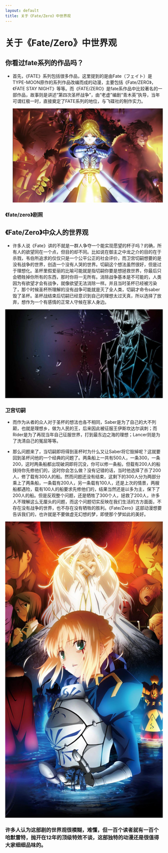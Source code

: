 ```yaml
---
layout: default
title: 关于《Fate/Zero》中世界观
---
```


# 关于《Fate/Zero》中世界观

## 你看过fate系列的作品吗？
- 首先，《FATE》系列包括很多作品，这里提到的是由Fate（フェイト）是TYPE-MOON原作的系列作品改编而成的动漫，主要包括《Fate/ZERO》，《FATE STAY NIGHT》等等。而《FATE/ZERO》是fate系作品中比较著名的一部作品，故事则是讲述“第四次圣杯战争”，由“老虚”编剧“青木英”执导，当年可谓红极一时，直接奠定了FATE系列的地位，与飞碟社的制作实力。


  ![](images\fate1.jpg)
###  《fate/zero》剧照 

## 《Fate/Zero》中众人的世界观
- 许多人说《Fate》讲的不就是一群人争夺一个能实现愿望的杯子吗？的确，所有人的欲望同在一个点，但目的却不同。比如说在御主之中龙之介的目的在于杀戮，韦伯所追求的仅仅只是一个公平公正的社会评价，而卫宫切嗣想要的是没有战争的世界，创造一个没有人哭的世界。切嗣这个想法虽然很好，但是过于理想化。圣杯里假爱丽的比喻可能就是指切嗣你要是想拯救世界，你最后只会牺牲掉你所有的东西，那时你将一无所有。消除战争基本是不可能的，人类因为有欲望才会有战争，就像欲望无法消除一样。并且当时圣杯已经被污染了，那个时候圣杯所理解的没有战争可能就是灭了全人类，切嗣才命令saber毁了圣杯。圣杯战结束后切嗣已经意识到自己的理想太过天真，所以选择了放弃，想作为一个有感情的正常人守候在家人身边。

![](images\fate2.jpg)
### 卫宫切嗣

- 而作为从者的众人对于圣杯的想法也各不相同，Saber是为了自己的大不列颠，也就是理想乡，做为人民的王，后来因此被征服王伊斯坎达尔讽刺；而Rider是为了再现当年自己征服世界，打到最东边之海的理想；Lancer则是为了洗清自己的冤屈等等。

- 那么问题来了，当切嗣即将得到圣杯时为什么又让Saber将它毁掉呢？这就要回到圣杯问他的一个经典的问题了。两条船上一共有500人，一条300，一条200，这时两条船都出现破洞即将沉没，你可以修一条船，但载有200人的船挟持你先修他们的，这时你会怎么做？没有记错的话，当时他选择了杀了200人，修了载有300人的船。然而问题还没有结束，这剩下的300人分为两部分乘上了两条船，一条载有200人，另一条载有100人，还是上次的情景，两艘船都遇险，载有100人的船要求先修他们的，结果当然还是以多为主，保下了200人的船。但是反观整个问题，还是牺牲了300个人，拯救了200人，许多人不理解这么无厘头的问题，而这个问题切实反映在我们生活的方方面面，不存在没有战争的世界，也不存在没有牺牲的胜利。《Fate/Zero》这部动漫想要告诉我们的，也许就是不要做虚无幻想的梦，即使那个梦如此的美好。

![](images\fate3.jpg)

### 许多人认为这部剧的世界观很模糊，难懂，但一百个读者就有一百个哈默雷特，抛开在12年的顶级特效不谈，这部独特的动漫还是很值得大家细细品味的。



